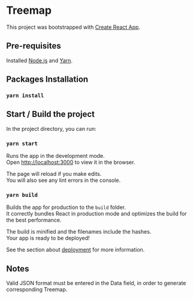 # Treemap

This project was bootstrapped with [Create React App](https://github.com/facebook/create-react-app).

## Pre-requisites

Installed [Node.js](https://nodejs.org/en/) and [Yarn](https://classic.yarnpkg.com/en/docs/install/).

## Packages Installation

### `yarn install`

## Start / Build the project

In the project directory, you can run:

### `yarn start`

Runs the app in the development mode.\
Open [http://localhost:3000](http://localhost:3000) to view it in the browser.

The page will reload if you make edits.\
You will also see any lint errors in the console.

### `yarn build`

Builds the app for production to the `build` folder.\
It correctly bundles React in production mode and optimizes the build for the best performance.

The build is minified and the filenames include the hashes.\
Your app is ready to be deployed!

See the section about [deployment](https://facebook.github.io/create-react-app/docs/deployment) for more information.

## Notes

Valid JSON format must be entered in the Data field, in order to generate corresponding Treemap.

